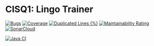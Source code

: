 # CISQ1: Lingo Trainer

[![Bugs](https://sonarcloud.io/api/project_badges/measure?project=2m201_cisq1-lingo&metric=bugs)](https://sonarcloud.io/dashboard?id=2m201_cisq1-lingo)
[![Coverage](https://sonarcloud.io/api/project_badges/measure?project=2m201_cisq1-lingo&metric=coverage)](https://sonarcloud.io/dashboard?id=2m201_cisq1-lingo)
[![Duplicated Lines (%)](https://sonarcloud.io/api/project_badges/measure?project=2m201_cisq1-lingo&metric=duplicated_lines_density)](https://sonarcloud.io/dashboard?id=2m201_cisq1-lingo)
[![Maintainability Rating](https://sonarcloud.io/api/project_badges/measure?project=2m201_cisq1-lingo&metric=sqale_rating)](https://sonarcloud.io/dashboard?id=2m201_cisq1-lingo)
[![SonarCloud](https://sonarcloud.io/images/project_badges/sonarcloud-black.svg)](https://sonarcloud.io/dashboard?id=2m201_cisq1-lingo)


[![Java CI](https://github.com/2m201/cisq1-lingo/actions/workflows/build.yml/badge.svg)](https://github.com/2m201/cisq1-lingo/actions/workflows/build.yml)

